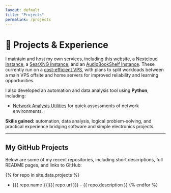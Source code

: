 ```yaml
---
layout: default
title: "Projects"
permalink: /projects
---
```

# 🚀 Projects & Experience

I maintain and host my own services, including [this website](https://bogdancapitanescu.xyz), a [Nextcloud Instance](https://nextcloud.capitanescu.xyz), a [SearXNG Instance](https://searx.capitanescu.xyz), and an [AudioBookShelf Instance](https://audiobooks.capitanescu.xyz). These currently run on a [cost-efficient VPS](https://alphavps.com), with plans to split workloads between a main VPS offsite and home servers for improved reliability and learning opportunities.

I also developed an automation and data analysis tool using **Python**, including:  
- [Network Analysis Utilities](https://github.com/Bogdan54/Network-Analysis-Utilities) for quick assessments of network environments.

**Skills gained:** automation, data analysis, logical problem-solving, and practical experience bridging software and simple electronics projects.

---

## My GitHub Projects

Below are some of my recent repositories, including short descriptions, full README pages, and links to GitHub:


{% for repo in site.data.projects %}
- [{{ repo.name }}]({{ repo.url }}) – {{ repo.description }}
{% endfor %}